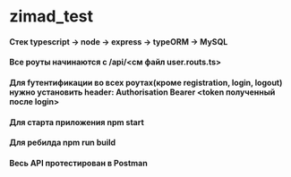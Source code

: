# zimad_test
#### Стек typescript -> node -> express -> typeORM -> MySQL
#### Все роуты начинаются с /api/<см файл user.routs.ts>
#### Для fутентификации во всех роутах(кроме registration, login, logout) нужно установить header: Authorisation Bearer <token полученный после login>
#### Для старта приложения npm start 
#### Для ребилда npm run build
#### Весь API протестирован в Postman
